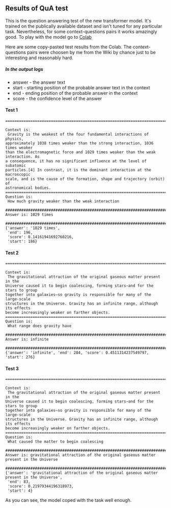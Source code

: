 ## Results of QuA test

This is the question answering test of the new transformer model. It's trained on the publically available dataset and isn't tuned for any particular task. Nevertheless, for some context-questions pairs it works amazingly good.
To play with the model go to [Colab](https://colab.research.google.com/drive/1GjgtpQVXLI7bA2OM5zndkZNgNrLNbZp-#scrollTo=JRm8XSAQ31Cn)

Here are some copy-pasted test results from the Colab.
The context-questions pairs were choosen by me from the Wiki by chance just to be interesting and reasonably hard.

##### In the output logs 
* answer - the answer text
* start - starting position of the probable answer text in the context
* end - ending position of the probable answer in the context
* score - the confidence level of the answer



#### Test 1
```
==================================================================================

Context is:
 Gravity is the weakest of the four fundamental interactions of physics,
approximately 1038 times weaker than the strong interaction, 1036 times weaker
than the electromagnetic force and 1029 times weaker than the weak interaction. As
a consequence, it has no significant influence at the level of subatomic
particles.[4] In contrast, it is the dominant interaction at the macroscopic
scale, and is the cause of the formation, shape and trajectory (orbit) of
astronomical bodies.
==================================================================================
Question is:
 How much gravity weaker than the weak interaction

##################################################################################
Answer is: 1029 times

##################################################################################
{'answer': '1029 times',
 'end': 196,
 'score': 0.14161941692760216,
 'start': 186}
```
#### Test 2
```
==================================================================================

Context is:
 The gravitational attraction of the original gaseous matter present in the
Universe caused it to begin coalescing, forming stars—and for the stars to group
together into galaxies—so gravity is responsible for many of the large-scale
structures in the Universe. Gravity has an infinite range, although its effects
become increasingly weaker on farther objects.
==================================================================================
Question is:
 What range does gravity have

##################################################################################
Answer is: infinite

##################################################################################
{'answer': 'infinite', 'end': 284, 'score': 0.4511314237549797, 'start': 276}
```
#### Test 3
```
==================================================================================

Context is:
 The gravitational attraction of the original gaseous matter present in the
Universe caused it to begin coalescing, forming stars—and for the stars to group
together into galaxies—so gravity is responsible for many of the large-scale
structures in the Universe. Gravity has an infinite range, although its effects
become increasingly weaker on farther objects.
==================================================================================
Question is:
 What caused the matter to begin coalescing

##################################################################################
Answer is: gravitational attraction of the original gaseous matter present in the Universe

##################################################################################
{'answer': 'gravitational attraction of the original gaseous matter present in the Universe',
 'end': 83,
 'score': 0.21979344196318973,
 'start': 4}
```
As you can see, the model coped with the task well enough.

